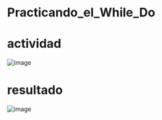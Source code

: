 # Practicando_el_While_Do
# actividad
![image](https://github.com/user-attachments/assets/11d799bd-92a2-45ca-8032-835143459396)
# resultado
![image](https://github.com/user-attachments/assets/223398f6-5a62-4b71-8177-bd9b8a1bd69e)

